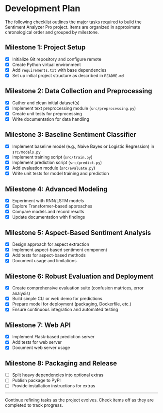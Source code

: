# Development Plan

The following checklist outlines the major tasks required to build the Sentiment Analyzer Pro project. Items are organized in approximate chronological order and grouped by milestone.

## Milestone 1: Project Setup
- [x] Initialize Git repository and configure remote
- [x] Create Python virtual environment
- [x] Add `requirements.txt` with base dependencies
- [x] Set up initial project structure as described in `README.md`

## Milestone 2: Data Collection and Preprocessing
- [x] Gather and clean initial dataset(s)
- [x] Implement text preprocessing module (`src/preprocessing.py`)
- [x] Create unit tests for preprocessing
- [x] Write documentation for data handling

## Milestone 3: Baseline Sentiment Classifier
- [x] Implement baseline model (e.g., Naive Bayes or Logistic Regression) in `src/models.py`
- [x] Implement training script (`src/train.py`)
- [x] Implement prediction script (`src/predict.py`)
- [x] Add evaluation module (`src/evaluate.py`)
- [x] Write unit tests for model training and prediction

## Milestone 4: Advanced Modeling
- [x] Experiment with RNN/LSTM models
- [x] Explore Transformer-based approaches
- [x] Compare models and record results
- [x] Update documentation with findings

## Milestone 5: Aspect-Based Sentiment Analysis
- [x] Design approach for aspect extraction
- [x] Implement aspect-based sentiment component
- [x] Add tests for aspect-based methods
- [x] Document usage and limitations

## Milestone 6: Robust Evaluation and Deployment
- [x] Create comprehensive evaluation suite (confusion matrices, error analysis)
- [x] Build simple CLI or web demo for predictions
 - [x] Prepare model for deployment (packaging, Dockerfile, etc.)
- [x] Ensure continuous integration and automated testing

## Milestone 7: Web API
- [x] Implement Flask-based prediction server
- [x] Add tests for web server
- [x] Document web server usage

## Milestone 8: Packaging and Release
- [ ] Split heavy dependencies into optional extras
- [ ] Publish package to PyPI
- [ ] Provide installation instructions for extras

---

Continue refining tasks as the project evolves. Check items off as they are completed to track progress.
